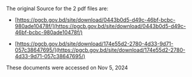 The original Source for the 2 pdf files are:

- [https://pgcb.gov.bd/site/download/0443b0d5-d49c-46bf-bcbc-980ade10478f/](https://pgcb.gov.bd/site/download/0443b0d5-d49c-46bf-bcbc-980ade10478f/)

- [https://pgcb.gov.bd/site/download/174e55d2-2780-4d33-9d71-057c38647695/](https://pgcb.gov.bd/site/download/174e55d2-2780-4d33-9d71-057c38647695/)

These documents were accessed on Nov 5, 2024
